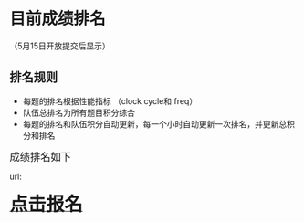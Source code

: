 # 目前成绩排名 
（5月15日开放提交后显示）

## **排名规则**
+ 每题的排名根据性能指标 （clock cycle和 freq）
+ 队伍总排名为所有题目积分综合
+ 每题的排名和队伍积分自动更新，每一个小时自动更新一次排名，并更新总积分和排名


<font face="黑体" size = "4">成绩排名如下</font>

url:   


<a href="index.html"><font size="6" ><strong>点击报名</strong></font></a>
